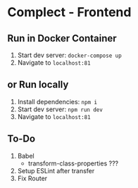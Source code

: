 # Complect - Frontend

## Run in Docker Container
1. Start dev server: `docker-compose up`
2. Navigate to `localhost:81`

## or Run locally
1. Install dependencies: `npm i`
2. Start dev server: `npm run dev`
3. Navigate to `localhost:81`


## To-Do
1. Babel
	* transform-class-properties ???
2. Setup ESLint after transfer
3. Fix Router